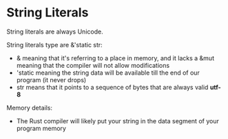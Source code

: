 # String Literals

String literals are always Unicode.

String literals type are &'static str:

* & meaning that it's referring to a place in memory, and it lacks a &mut meaning that the compiler will not allow modifications
* 'static meaning the string data will be available till the end of our program (it never drops)
* str means that it points to a sequence of bytes that are always valid **utf-8**

Memory details:
* The Rust compiler will likely put your string in the data segment of your program memory


